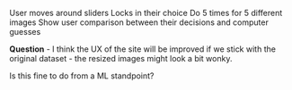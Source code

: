 User moves around sliders
Locks in their choice
Do 5 times for 5 different images
Show user comparison between their decisions and computer guesses


**Question** - I think the UX of the site will be improved if we stick with the original dataset - the resized images might look a bit wonky. 

Is this fine to do from a ML standpoint? 
